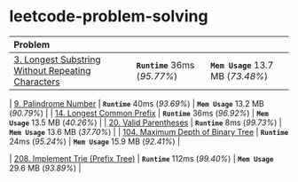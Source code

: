 # leetcode-problem-solving

| Problem | | |
| :------------- | :------------- | :-----|
| [3. Longest Substring Without Repeating Characters](https://leetcode.com/problems/longest-substring-without-repeating-characters/) | **`Runtime`** 36ms (*95.77%*) | **`Mem Usage`** 13.7 MB (*73.48%*) |

| [9. Palindrome Number](https://leetcode.com/problems/palindrome-number/) | **`Runtime`** 40ms (*93.69%*) | **`Mem Usage`** 13.2 MB (*90.79%*) |
| [14. Longest Common Prefix](https://leetcode.com/problems/longest-common-prefix/) | **`Runtime`** 36ms (*96.92%*) | **`Mem Usage`** 13.5 MB (*40.26%*) |
| [20. Valid Parentheses](https://leetcode.com/problems/valid-parentheses/) | **`Runtime`** 8ms (*99.73%*) | **`Mem Usage`** 13.6 MB (*37.70%*) |
| [104. Maximum Depth of Binary Tree](https://leetcode.com/problems/maximum-depth-of-binary-tree/) | **`Runtime`** 24ms (*95.24%*) | **`Mem Usage`** 15.9 MB (*92.41%*) |

| [208. Implement Trie (Prefix Tree)](https://leetcode.com/problems/implement-trie-prefix-tree/) | **`Runtime`** 112ms (*99.40%*) | **`Mem Usage`** 29.6 MB (*93.89%*) |

